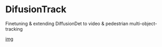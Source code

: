 # DifusionTrack
Finetuning &amp; extending DiffusionDet to video &amp; pedestrian multi-object-tracking


[img](https://github.com/gabzouz37/DiffusionTrack/blob/main/DiffusionTrack.gif)
